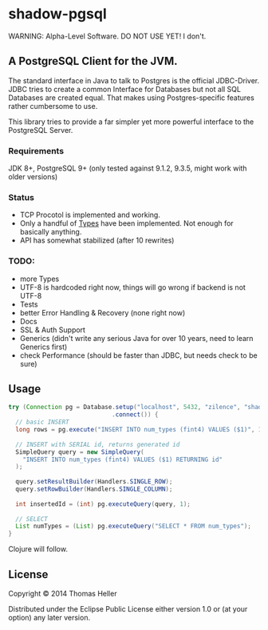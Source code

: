 # shadow-pgsql

WARNING: Alpha-Level Software. DO NOT USE YET! I don't.

## A PostgreSQL Client for the JVM.

The standard interface in Java to talk to Postgres is the official JDBC-Driver. JDBC tries to
create a common Interface for Databases but not all SQL Databases are created equal. That
makes using Postgres-specific features rather cumbersome to use.

This library tries to provide a far simpler yet more powerful interface to the PostgreSQL Server.

### Requirements

JDK 8+, PostgreSQL 9+ (only tested against 9.1.2, 9.3.5, might work with older versions)

### Status

- TCP Procotol is implemented and working.
- Only a handful of [Types](https://github.com/thheller/shadow-pgsql/tree/master/src/java/shadow/pgsql/types) have been implemented. Not enough for basically anything.
- API has somewhat stabilized (after 10 rewrites)

### TODO:

- more Types
- UTF-8 is hardcoded right now, things will go wrong if backend is not UTF-8
- Tests
- better Error Handling & Recovery (none right now)
- Docs
- SSL & Auth Support
- Generics (didn't write any serious Java for over 10 years, need to learn Generics first)
- check Performance (should be faster than JDBC, but needs check to be sure)


## Usage

```java
try (Connection pg = Database.setup("localhost", 5432, "zilence", "shadow_pgsql")
                             .connect()) {
  // basic INSERT
  long rows = pg.execute("INSERT INTO num_types (fint4) VALUES ($1)", 1);
  
  // INSERT with SERIAL id, returns generated id
  SimpleQuery query = new SimpleQuery(
    "INSERT INTO num_types (fint4) VALUES ($1) RETURNING id"
  );
  
  query.setResultBuilder(Handlers.SINGLE_ROW);
  query.setRowBuilder(Handlers.SINGLE_COLUMN);
  
  int insertedId = (int) pg.executeQuery(query, 1);
  
  // SELECT
  List numTypes = (List) pg.executeQuery("SELECT * FROM num_types");
}

```

Clojure will follow.

## License

Copyright © 2014 Thomas Heller

Distributed under the Eclipse Public License either version 1.0 or (at
your option) any later version.
